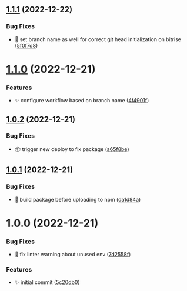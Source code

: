## [1.1.1](https://github.com/BerniWittmann/semantic-release-bitrise/compare/v1.1.0...v1.1.1) (2022-12-22)


### Bug Fixes

* :bug: set branch name as well for correct git head initialization on bitrise ([5f0f7d8](https://github.com/BerniWittmann/semantic-release-bitrise/commit/5f0f7d81ee1e7ee2a35bbcf581cecf13d67cf505))

# [1.1.0](https://github.com/BerniWittmann/semantic-release-bitrise/compare/v1.0.2...v1.1.0) (2022-12-21)


### Features

* :sparkles: configure workflow based on branch name ([4f4901f](https://github.com/BerniWittmann/semantic-release-bitrise/commit/4f4901f6a887913a60fbd35367a053fceeb07101))

## [1.0.2](https://github.com/BerniWittmann/semantic-release-bitrise/compare/v1.0.1...v1.0.2) (2022-12-21)


### Bug Fixes

* :package: trigger new deploy to fix package ([a65f8be](https://github.com/BerniWittmann/semantic-release-bitrise/commit/a65f8be119efe2adf7a2ecc43733ffec5ba2067f))

## [1.0.1](https://github.com/BerniWittmann/semantic-release-bitrise/compare/v1.0.0...v1.0.1) (2022-12-21)


### Bug Fixes

* :construction_worker: build package before uploading to npm ([da1d84a](https://github.com/BerniWittmann/semantic-release-bitrise/commit/da1d84a35e784e7ce90febd0013a6238653f9b30))

# 1.0.0 (2022-12-21)


### Bug Fixes

* :rotating_light: fix linter warning about unused env ([7d2558f](https://github.com/BerniWittmann/semantic-release-bitrise/commit/7d2558fed10c9d0259455c6cb2fa87bda034bfad))


### Features

* :sparkles: initial commit ([5c20db0](https://github.com/BerniWittmann/semantic-release-bitrise/commit/5c20db0e3219ccc6e53bd5bb04aa039e62bcd72d))
